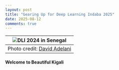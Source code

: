 ```yaml
---
layout: post
title: "Gearing Up for Deep Learning Indaba 2025"
date: 2025-08-12
comments: true
---
```


| ![DLI 2024 in Senegal](https://github.com/KayO-GH/kayo-gh.github.io/assets/18174012/9ecbeda8-70c1-46f0-97b4-b1cb630a3ff8) | 
|:--:| 
| Photo credit: [David Adelani](https://dadelani.github.io/) |

#### Welcome to Beautiful Kigali


